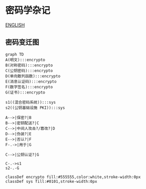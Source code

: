 # 密码学杂记

<a href='encrypto-note-en.html'>ENGLISH</a>

## 密码变迁图

```mermaid
graph TD
A(明文):::encrypto
B(对称密码):::encrypto
C(公钥密码):::encrypto
D(单向散列函数):::encrypto
E(消息认证码):::encrypto
F(数字签名):::encrypto
G(证书):::encrypto

s1((混合密码系统)):::sys
s2((公钥基础设施 PKI)):::sys

A-->|保密?|B
B-->|密钥配送?|C
C-->|中间人攻击?/篡改?|D
D-->|伪装?|E
E-->|否认?|F
F-.->|用于|G

C-->|公钥认证?|G

C-.->s1
s2-.-G

classDef encrypto fill:#555555,color:white,stroke-width:0px
classDef sys fill:#0101,stroke-width:0px
```


